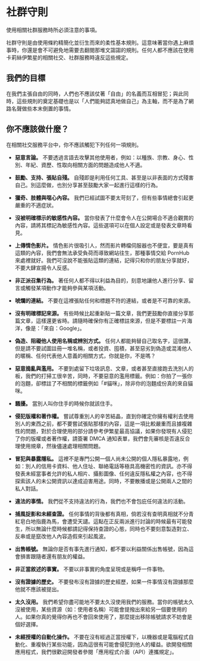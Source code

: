 # 社群守則

使用相關社群服務時所必須注意的事項。

社群守則是由使用條約精簡化並衍生而來的柔性基本規則。這意味著當你遇上麻煩事時，你還是會不可避免地需要去翻閱那堆文謅謅的規則。任何人都不應該在使用卡莉絲伊繁星的相關社交、社群服務時違反這些規定。

## 我們的目標

在我們主張自由的同時，人們也不應該仗著「自由」的名義而互相冒犯；與此同時，這些規則的奠定基礎也是以「人們能夠認真地做自己」為主軸，而不是為了網路名聲做些本末倒置的事情。

## 你不應該做什麼？

在相關社交服務平台中，你不應該觸犯下列任何一項規則。

* **惡意言論。** 不要透過言語去攻擊其他使用者，例如：以種族、宗教、身心、性別、年紀、資歷、性取向相關方面的問題造成他人不適。

* **鼓勵、支持、張貼自殘。** 自殘即是利用任何工具、甚至是以非表面的方式殘害自己。別這麼做，也別分享甚至鼓勵大家一起進行這樣的行為。

* **獵奇、肢體與噁心內容。** 我們已經試圖不要太苛刻了，但有些事情總會引起更嚴重的不適症狀。

* **沒被明確標示的敏感性內容。** 當你發表了什麼會令人在公開場合不適合觀賞的內容，請將其標記為敏感性內容。這些選項可以在個人設定或是發表文章時看見。

* **上傳情色影片。** 情色影片很吸引人，然而影片轉檔伺服器也不便宜，要是真有這類的內容，我們會無法承受負荷而導致網站往生，那種事情交給 PornHub 來處裡就好。我們可沒說不能張貼這類的連結，記得只和你的朋友分享就好，不要大肆宣揚令人反感。

* **非正派召集行為。** 著任何人都不得以利益為目的，刻意地讓他人進行分享、留言或觸發某項動作才能夠參與某項活動。

* **唬爛的連結。** 不要在這裡張貼任何和標題不符的連結，或者是不可靠的來源。

* **沒有明確標記來源。** 有些時候比起重新貼一篇文章，我們更鼓勵你直接分享那篇文章，這樣還更省時。請隨時確保你有正確標註來源，但是不要標註一片海洋，像是：「來自：Google」。

* **偽造、阻礙他人使用名稱或辨別方式。** 任何人都能夠替自己取名字，這很讚，但是請不要試圖註冊一堆名稱，或者投資、囤積，甚至惡劣到偽造或混淆他人的暱稱、任何代表他人意義的相關方式，你就是你，不是嗎？

* **惡意搗亂與濫用。** 不要到處留下垃圾訊息、文章，或者甚至直接跑去洗別人的板，我們的打掃工很辛苦，同時，不要惡意的濫用標籤。例如：你拍了一張你的泡麵，卻標註了不相關的標籤例如「#貓咪」，除非你的泡麵成份真的來自貓咪。

* **騷擾。** 當別人叫你住手的時候你就該住手。

* **侵犯版權和著作權。** 嘗試尊重別人的辛苦結晶，直到你確定你擁有權利去使用別人的東西之前，都不要嘗試張貼那樣的內容，這是一項比較嚴重而且據複雜性的問題，對於合理使用的部分請參考伊繁星最高協議，如果你發現有人侵犯了你的版權或者著作權，請簽署 DMCA 通知表單，我們會先審核是否違反合理使用規章，然後儘速處理相關問題。

* **冒犯與暴露隱私。** 這裡不是專門公開一個人尚未公開的個人隱私暴露地，例如：別人的信用卡資料、他人住址、聯絡電話等極具高機密性的資訊。亦不得發表未經當事者允許的私人相片、攝影圖像、任何違反隱私權之內容，也不得探索該人的未公開資訊以達成迫害用途。同時，不要散播或是公開兩人之間的私人對話。

* **違法的事情。** 我們從不支持違法的行為，我們也不會包庇任何違法的活動。

* **捕風捉影和未經查證。** 任何事情的背後都有真相，倘若沒有查明真相就不分青紅皂白地指鹿為馬，會遭受天譴。這點在正反兩派進行討論的時候最有可能發生，所以無論什麼時候都請記得保持查證的心態，同時也不要刻意製造對立、反串或是竄改他人內容造假來引起風波。

* **出售帳號。** 無論你是否有事先進行通知，都不要以利益關係出售帳號，因為這會損害跟隨者還有朋友的權益。

* **非正當敘述的事實。** 不要以非事實的角度呈現或是稱呼一件事物。

* **沒有證據的歷史。** 不要發布沒有證據的歷史經歷，如果一件事情沒有證據那麼他就不應該被提出。

* **太久沒用。** 我們希望你盡可能地不要太久沒使用我們的服務。當你的帳號太久沒被使用，某些資源（如：使用者名稱）可能會提撥出來給另一個要使用的人。如果你真的覺得你再也不會回來使用了，那麼提出移除帳號請求不妨會是個好選擇。

* **未經授權的自動化操作。** 不要在沒有經過正當授權下，以機器或是電腦程式自動化、重複執行某些功能，因為這很有可能會侵犯到他人的權益。欲開發相關應用程式，我們很歡迎開發者參閱「應用程式介面（API）連攜規定」。
